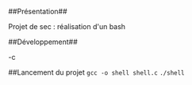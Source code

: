 ##Présentation##

Projet de sec : réalisation d'un bash

##Développement##

-c

##Lancement du projet
``gcc -o shell shell.c``
``./shell``
